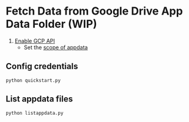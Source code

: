 # Fetch Data from Google Drive App Data Folder (WIP)


1. [Enable GCP API](https://developers.google.com/drive/api/quickstart/python?hl=zh-cn)
    - Set the [scope of appdata](https://developers.google.com/drive/api/guides/appdata?hl=zh-cn)

## Config credentials

```
python quickstart.py

```


## List appdata files

```
python listappdata.py
```
